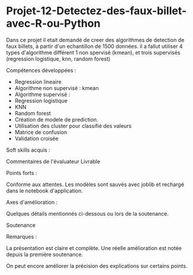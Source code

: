 # Projet-12-Detectez-des-faux-billet-avec-R-ou-Python
Dans ce projet il etait demandé de creer des algorithmes de detection de faux billets, à partir d'un echantillon de 1500 données. il a fallut utiliser 4 types d'algorithme différent 1 non spervisé (kmean), et trois supervisés (regression logistique, knn, random forest)

Compétences développées :
- Regression lineaire
- Algorithme non supervisé : kmean
- Algorithme supervisé :
- Regression logistique
- KNN
- Random forest
- Création de modele de prediction.
- Utilisation des cluster pour classifié des valeurs
- Matrice de confusion
- Validation croisée

Soft skills acquis :


Commentaires de l'évaluateur
Livrable

Points forts :

Conforme aux attentes.
Les modèles sont sauvés avec joblib et rechargé dans le notebook d'application.

Axes d'amélioration :

Quelques détails mentionnés ci-dessous ou lors de la soutenance.

Soutenance

Remarques :

La présentation est claire et complète. Une réelle amélioration est notée depuis la première soutenance.

On peut encore améliorer la précision des explications sur certains points.
